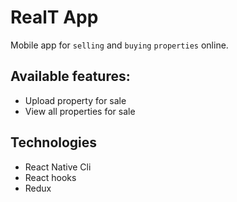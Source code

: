 # RealT App
Mobile app for `selling` and `buying` `properties` online.

## Available features:

  - Upload property for sale
  - View all properties for sale 

## Technologies
* React Native Cli
* React hooks
* Redux
